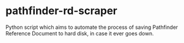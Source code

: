 # pathfinder-rd-scraper

Python script which aims to automate the process of saving Pathfinder Reference Document to hard disk, in case it ever goes down. 
